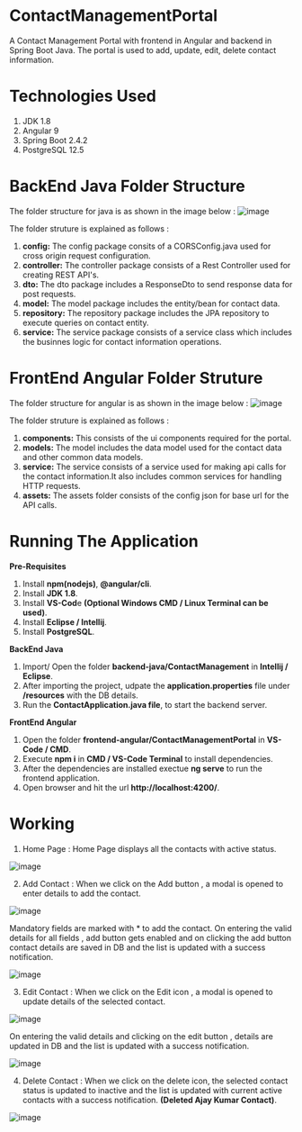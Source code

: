 # ContactManagementPortal
A Contact Management Portal with frontend in Angular and backend in Spring Boot Java.
The portal is used to add, update, edit, delete contact information. 

# Technologies Used
1. JDK 1.8
2. Angular 9
3. Spring Boot 2.4.2
4. PostgreSQL 12.5

# BackEnd Java Folder Structure
The folder structure for java is as shown in the image below :
![image](https://user-images.githubusercontent.com/22868339/110896840-6580d200-8322-11eb-8398-6ae01a64c089.png)

The folder struture is explained as follows :
1. **config:**
  The config package consits of a CORSConfig.java used for cross origin request configuration.  
2. **controller:**
  The controller package consists of a Rest Controller used for creating REST API's.
3. **dto:**
  The dto package includes a ResponseDto to send response data for post requests.
4. **model:**
  The model package includes the entity/bean for contact data.
5. **repository:**
  The repository package includes the JPA repository to execute queries on contact entity.
6. **service:**
  The service package consists of a service class which includes the businnes logic for contact information operations.

# FrontEnd Angular Folder Struture
The folder structure for angular is as shown in the image below :
![image](https://user-images.githubusercontent.com/22868339/110898166-b7c2f280-8324-11eb-99ad-b51c5a2bbea8.png)

The folder struture is explained as follows :
1. **components:**
  This consists of the ui components required for the portal.  
2. **models:**
  The model includes the data model used for the contact data and other common data models.
3. **service:**
  The service consists of a service used for making api calls for the contact information.It also includes common services for handling HTTP requests.
4. **assets:**
  The assets folder consists of the config json for base url for the API calls.
  
# Running The Application
**Pre-Requisites**
1. Install **npm(nodejs)**, **@angular/cli**.
2. Install **JDK 1.8**.
3. Install **VS-Cod**e **(Optional Windows CMD / Linux Terminal can be used)**.
4. Install **Eclipse / Intellij**.
5. Install **PostgreSQL**.

**BackEnd Java**
1. Import/ Open the folder **backend-java/ContactManagement** in **Intellij / Eclipse**.
2. After importing the project, udpate the **application.properties** file under **/resources** with the DB details.
3. Run the **ContactApplication.java file**, to start the backend server.

**FrontEnd Angular**
1. Open the folder **frontend-angular/ContactManagementPortal** in **VS-Code / CMD**.
2. Execute **npm i** in **CMD / VS-Code Terminal** to install dependencies.
3. After the dependencies are installed exectue **ng serve** to run the frontend application.
4. Open browser and hit the url **http://localhost:4200/**.
  
# Working
1. Home Page : 
   Home Page displays all the contacts with active status.

![image](https://user-images.githubusercontent.com/22868339/110900442-bdbad280-8328-11eb-831c-5dfb4e02e981.png)

2. Add Contact :
   When we click on the Add button , a modal is opened to enter details to add the contact.

![image](https://user-images.githubusercontent.com/22868339/110900961-9284b300-8329-11eb-84c8-dbc0e0c72518.png)


   Mandatory fields are marked with * to add the contact. On entering the valid details for all fields , add button gets enabled and on clicking the add button contact details are saved in DB and the list is updated with a success notification.

![image](https://user-images.githubusercontent.com/22868339/110901322-2d7d8d00-832a-11eb-99a0-555effcf6f09.png)

3. Edit Contact : 
   When we click on the Edit icon , a modal is opened to update details of the selected contact.  
   
 ![image](https://user-images.githubusercontent.com/22868339/110901849-f196f780-832a-11eb-98c2-d1f42fab6de1.png)

   On entering the valid details and clicking on the edit button , details are updated in DB and the list is updated with a success notification.
 
 ![image](https://user-images.githubusercontent.com/22868339/110901995-2acf6780-832b-11eb-8db7-e43a95265fdc.png)

4. Delete Contact : 
   When we click on the delete icon,  the selected contact status is updated to inactive and the list is updated with current active contacts with a success notification.
   **(Deleted Ajay Kumar Contact)**.
   
![image](https://user-images.githubusercontent.com/22868339/110902429-e55f6a00-832b-11eb-9924-c5d9c4a63958.png)


  
  
